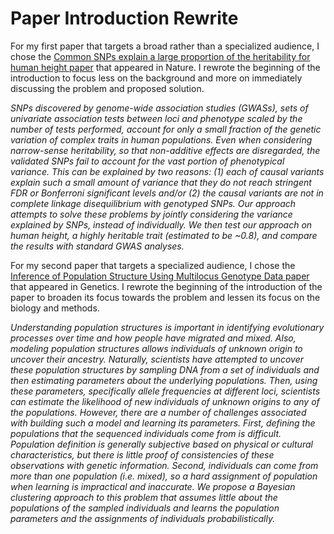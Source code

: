 # Paper Introduction Rewrite #

For my first paper that targets a broad rather than a specialized audience, I chose the [Common SNPs explain a large proportion of the heritability for human height paper][1] that appeared in Nature. I rewrote the beginning of the introduction to focus less on the background and more on immediately discussing the problem and proposed solution.

_SNPs discovered by genome-wide association studies (GWASs), sets of univariate association tests between loci and phenotype scaled by the number of tests performed, account for only a small fraction of the genetic variation of complex traits in human populations. Even when considering narrow-sense heritability, so that non-additive effects are disregarded, the validated SNPs fail to account for the vast portion of phenotypical variance. This can be explained by two reasons: (1) each of causal variants explain such a small amount of variance that they do not reach stringent FDR or Bonferroni significant levels and/or (2) the causal variants are not in complete linkage disequilibrium with genotyped SNPs. Our approach attempts to solve these problems by jointly considering the variance explained by SNPs, instead of individually. We then test our approach on human height, a highly heritable trait (estimated to be ~0.8), and compare the results with standard GWAS analyses._


For my second paper that targets a specialized audience, I chose the [Inference of Population Structure Using Multilocus Genotype Data paper][2] that appeared in Genetics. I rewrote the beginning of the introduction of the paper to broaden its focus towards the problem and lessen its focus on the biology and methods. 

_Understanding population structures is important in identifying evolutionary processes over time and how people have migrated and mixed. Also, modeling population structures allows individuals of unknown origin to uncover their ancestry. Naturally, scientists have attempted to uncover these population structures by sampling DNA from a set of individuals and then estimating parameters about the underlying populations. Then, using these parameters, specifically allele frequencies at different loci, scientists can estimate the likelihood of new individuals of unknown origins to any of the populations. However, there are a number of challenges associated with building such a model and learning its parameters. First, defining the populations that the sequenced individuals come from is difficult. Population definition is generally subjective based on physical or cultural characteristics, but there is little proof of consistencies of these observations with genetic information. Second, individuals can come from more than one population (i.e. mixed), so a hard assignment of population when learning is impractical and inaccurate. We propose a Bayesian clustering approach to this problem that assumes little about the populations of the sampled individuals and learns the population parameters and the assignments of individuals probabilistically._

[1]: https://d1b10bmlvqabco.cloudfront.net/attach/j6zot2yz1ti44r/j77pp0la26p6x9/j7gmb55ttnzv/ng.608.pdf
[2]: http://www.genetics.org/content/155/2/945
